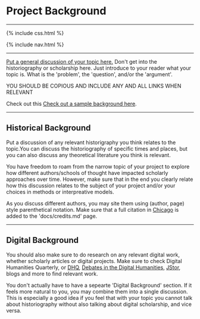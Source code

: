 # Project Background

---

{% include css.html %}

{% include nav.html %}

---

[Put a general discussion of your topic here.](https://bc.edu) Don't get into the historiography or scholarship here. Just introduce to your reader what your topic is. What is the 'problem', the 'question', and/or the 'argument'.

YOU SHOULD BE COPIOUS AND INCLUDE ANY AND ALL LINKS WHEN RELEVANT

Check out this [Check out a sample background here](https://confederate-memorials-project.readthedocs.io/en/latest/digital-methods-and-historical-scholarship/).

---

## Historical Background

Put a discussion of any relevant historigraphy you think relates to the topic.You can discuss the historiography of specific times and places, but you can also discuss any theoretical literature you think is relevant.

You have freedom to roam from the narrow topic of your project to explore how different authors/schools of thought have impacted scholarly approaches over time. However, make sure that in the end you clearly relate how this discussion relates to the subject of your project and/or your choices in methods or interpreative models.

As you discuss different authors, you may site them using (author, page) style parenthetical notation. Make sure that a full citation in [Chicago](http://chicagomanualofstyle.org) is added to the 'docs/credits.md' page.

---

## Digital Background

You should also make sure to do research on any relevant digital work, whether scholarly articles or digital projects. Make sure to check Digital Humanities Quarterly, or [DHQ](http://www.digitalhumanities.org/dhq/), [Debates in the Digital Humanities](http://dhdebates.gc.cuny.edu/), [JStor](https://jstor.org), blogs and more to find relevant work.

You don't actually have to have a sepearte 'Digital Background' section. If it feels more natural to you, you may combine them into a single discussion. This is especially a good idea if you feel that with your topic you cannot talk about historiography without also talking about digital scholarship, and vice versa.
